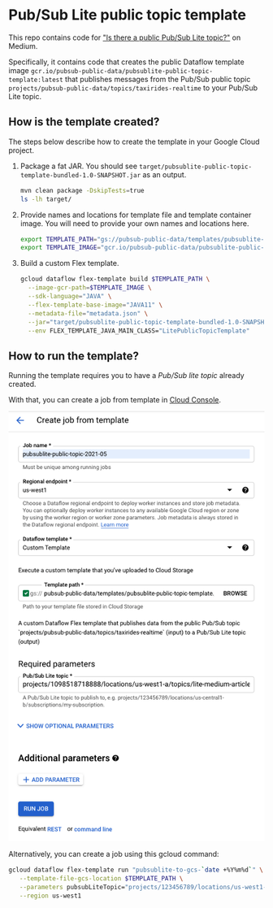 # Pub/Sub Lite public topic template

This repo contains code for ["Is there a public Pub/Sub Lite topic?"]() on Medium. 

Specifically, it contains code that creates the public Dataflow template image `gcr.io/pubsub-public-data/pubsublite-public-topic-template:latest` that publishes messages from the Pub/Sub public topic `projects/pubsub-public-data/topics/taxirides-realtime` to your Pub/Sub Lite topic.

## How is the template created?

The steps below describe how to create the template in your Google Cloud project.

1. Package a fat JAR. You should see `target/pubsublite-public-topic-template-bundled-1.0-SNAPSHOT.jar` as an output.
    ```sh
    mvn clean package -DskipTests=true
    ls -lh target/
    ``` 

1. Provide names and locations for template file and template container image. You will need to provide your own names and locations here.
    ```sh
    export TEMPLATE_PATH="gs://pubsub-public-data/templates/pubsublite-public-topic-template.json"
    export TEMPLATE_IMAGE="gcr.io/pubsub-public-data/pubsublite-public-topic-template:latest"
    ```

1. Build a custom Flex template.
    ```sh
    gcloud dataflow flex-template build $TEMPLATE_PATH \
      --image-gcr-path=$TEMPLATE_IMAGE \
      --sdk-language="JAVA" \
      --flex-template-base-image="JAVA11" \
      --metadata-file="metadata.json" \
      --jar="target/pubsublite-public-topic-template-bundled-1.0-SNAPSHOT.jar" \
      --env FLEX_TEMPLATE_JAVA_MAIN_CLASS="LitePublicTopicTemplate"
    ```
## How to run the template?

Running the template requires you to have a *Pub/Sub lite topic* already created. 

With that, you can create a job from template in [Cloud Console](https://pantheon.corp.google.com/dataflow/createjob).

![img](img/Screen%20Shot%202021-05-03%20at%205.22.38%20PM.png)

Alternatively, you can create a job using this gcloud command:

```sh
gcloud dataflow flex-template run "pubsublite-to-gcs-`date +%Y%m%d`" \
   --template-file-gcs-location $TEMPLATE_PATH \
   --parameters pubsubLiteTopic="projects/123456789/locations/us-west1-a/topics/my-topic" \
   --region us-west1
```




